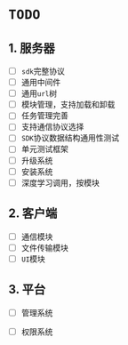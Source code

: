 # `TODO`

## 1. 服务器

- [ ] `sdk`完整协议
- [ ] 通用中间件
- [ ] 通用`url`树
- [ ] 模块管理，支持加载和卸载
- [ ] 任务管理完善
- [ ] 支持通信协议选择
- [ ] `SDK`协议数据结构通用性测试
- [ ] 单元测试框架
- [ ] 升级系统
- [ ] 安装系统
- [ ] 深度学习调用，按模块

## 2. 客户端

- [ ] 通信模块
- [ ] 文件传输模块
- [ ] `UI`模块

## 3. 平台

- [ ] 管理系统
- [ ] 权限系统

